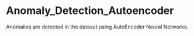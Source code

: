 # Anomaly_Detection_Autoencoder
Anomalies are detected in the dataset using AutoEncoder Neural Networks.
